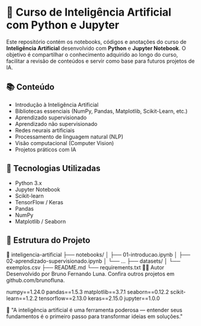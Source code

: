 # 🤖 Curso de Inteligência Artificial com Python e Jupyter

Este repositório contém os notebooks, códigos e anotações do curso de **Inteligência Artificial** desenvolvido com **Python** e **Jupyter Notebook**. O objetivo é compartilhar o conhecimento adquirido ao longo do curso, facilitar a revisão de conteúdos e servir como base para futuros projetos de IA.

## 📚 Conteúdo

- Introdução à Inteligência Artificial
- Bibliotecas essenciais (NumPy, Pandas, Matplotlib, Scikit-Learn, etc.)
- Aprendizado supervisionado
- Aprendizado não supervisionado
- Redes neurais artificiais
- Processamento de linguagem natural (NLP)
- Visão computacional (Computer Vision)
- Projetos práticos com IA

## 🚀 Tecnologias Utilizadas

- Python 3.x
- Jupyter Notebook
- Scikit-learn
- TensorFlow / Keras
- Pandas
- NumPy
- Matplotlib / Seaborn

## 📂 Estrutura do Projeto

📁 inteligencia-artificial
├── notebooks/
│ ├── 01-introducao.ipynb
│ ├── 02-aprendizado-supervisionado.ipynb
│ └── ...
├── datasets/
│ └── exemplos.csv
├── README.md
└── requirements.txt
👨‍💻 Autor
Desenvolvido por Bruno Fernando Luna.
Confira outros projetos em github.com/brunofluna.

numpy==1.24.0
pandas==1.5.3
matplotlib==3.7.1
seaborn==0.12.2
scikit-learn==1.2.2
tensorflow==2.13.0
keras==2.15.0
jupyter==1.0.0


🧠 "A inteligência artificial é uma ferramenta poderosa — entender seus fundamentos é o primeiro passo para transformar ideias em soluções."